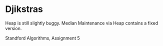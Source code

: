 Djikstras
=========

Heap is still slightly buggy. Median Maintenance via Heap contains a fixed version.


Standford Algorithms, Assignment 5
